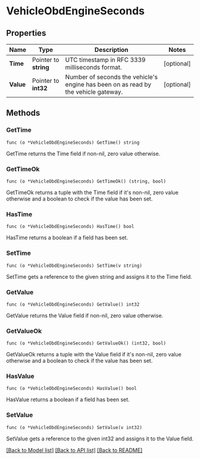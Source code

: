 # VehicleObdEngineSeconds

## Properties

Name | Type | Description | Notes
------------ | ------------- | ------------- | -------------
**Time** | Pointer to **string** | UTC timestamp in RFC 3339 milliseconds format. | [optional] 
**Value** | Pointer to **int32** | Number of seconds the vehicle&#39;s engine has been on as read by the vehicle gateway. | [optional] 

## Methods

### GetTime

`func (o *VehicleObdEngineSeconds) GetTime() string`

GetTime returns the Time field if non-nil, zero value otherwise.

### GetTimeOk

`func (o *VehicleObdEngineSeconds) GetTimeOk() (string, bool)`

GetTimeOk returns a tuple with the Time field if it's non-nil, zero value otherwise
and a boolean to check if the value has been set.

### HasTime

`func (o *VehicleObdEngineSeconds) HasTime() bool`

HasTime returns a boolean if a field has been set.

### SetTime

`func (o *VehicleObdEngineSeconds) SetTime(v string)`

SetTime gets a reference to the given string and assigns it to the Time field.

### GetValue

`func (o *VehicleObdEngineSeconds) GetValue() int32`

GetValue returns the Value field if non-nil, zero value otherwise.

### GetValueOk

`func (o *VehicleObdEngineSeconds) GetValueOk() (int32, bool)`

GetValueOk returns a tuple with the Value field if it's non-nil, zero value otherwise
and a boolean to check if the value has been set.

### HasValue

`func (o *VehicleObdEngineSeconds) HasValue() bool`

HasValue returns a boolean if a field has been set.

### SetValue

`func (o *VehicleObdEngineSeconds) SetValue(v int32)`

SetValue gets a reference to the given int32 and assigns it to the Value field.


[[Back to Model list]](../README.md#documentation-for-models) [[Back to API list]](../README.md#documentation-for-api-endpoints) [[Back to README]](../README.md)


